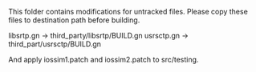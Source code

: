 This folder contains modifications for untracked files. Please copy these files to destination path before building.

libsrtp.gn -> third_party/libsrtp/BUILD.gn
usrsctp.gn -> third_part/usrsctp/BUILD.gn

And apply iossim1.patch and iossim2.patch to src/testing.

